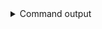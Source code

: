 
<details>
<summary>Command output</summary>

```sh

kafka-topics \
    --bootstrap-server localhost:6969 \
    --command-config teamA-sa.properties \
    --list
customers

```

</details>
      

